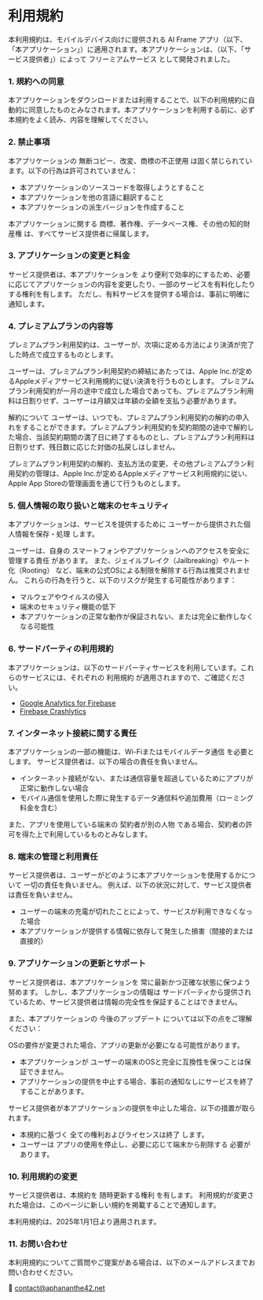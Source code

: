 # 利用規約
本利用規約は、モバイルデバイス向けに提供される AI Frame アプリ（以下、「本アプリケーション」）に適用されます。本アプリケーションは、（以下、「サービス提供者」）によって フリーミアムサービス として開発されました。

### 1. 規約への同意

本アプリケーションをダウンロードまたは利用することで、以下の利用規約に自動的に同意したものとみなされます。本アプリケーションを利用する前に、必ず本規約をよく読み、内容を理解してください。

### 2. 禁止事項

本アプリケーションの 無断コピー、改変、商標の不正使用 は固く禁じられています。以下の行為は許可されていません：

- 本アプリケーションのソースコードを取得しようとすること
- 本アプリケーションを他の言語に翻訳すること
- 本アプリケーションの派生バージョンを作成すること

本アプリケーションに関する 商標、著作権、データベース権、その他の知的財産権 は、すべてサービス提供者に帰属します。

### 3. アプリケーションの変更と料金

サービス提供者は、本アプリケーションを より便利で効率的にするため、必要に応じてアプリケーションの内容を変更したり、一部のサービスを有料化したりする権利を有します。
ただし、有料サービスを提供する場合は、事前に明確に通知します。

### 4. プレミアムプランの内容等

プレミアムプラン利用契約は、ユーザーが、次項に定める方法により決済が完了した時点で成立するものとします。

ユーザーは、プレミアムプラン利用契約の締結にあたっては、Apple Inc.が定めるAppleメディアサービス利用規約に従い決済を行うものとします。
プレミアムプラン利用契約が一月の途中で成立した場合であっても、プレミアムプラン利用料は日割りせず、ユーザーは月額又は年額の全額を支払う必要があります。

解約について
ユーザーは、いつでも、プレミアムプラン利用契約の解約の申入れをすることができます。プレミアムプラン利用契約を契約期間の途中で解約した場合、当該契約期間の満了日に終了するものとし、プレミアムプラン利用料は日割りせず、残日数に応じた対価の払戻しはしません。

プレミアムプラン利用契約の解約、支払方法の変更、その他プレミアムプラン利用契約の管理は、Apple Inc.が定めるAppleメディアサービス利用規約に従い、Apple App Storeの管理画面を通じて行うものとします。

### 5. 個人情報の取り扱いと端末のセキュリティ

本アプリケーションは、サービスを提供するために ユーザーから提供された個人情報を保存・処理 します。

ユーザーは、自身の スマートフォンやアプリケーションへのアクセスを安全に管理する責任 があります。
また、ジェイルブレイク（Jailbreaking）やルート化（Rooting） など、端末の公式OSによる制限を解除する行為は推奨されません。
これらの行為を行うと、以下のリスクが発生する可能性があります：

- マルウェアやウイルスの侵入
- 端末のセキュリティ機能の低下
- 本アプリケーションの正常な動作が保証されない、または完全に動作しなくなる可能性

### 6. サードパーティの利用規約

本アプリケーションは、以下のサードパーティサービスを利用しています。これらのサービスには、それぞれの 利用規約 が適用されますので、ご確認ください。

*   [Google Analytics for Firebase](https://www.google.com/analytics/terms/)
*   [Firebase Crashlytics](https://firebase.google.com/terms/crashlytics)

### 7. インターネット接続に関する責任

本アプリケーションの一部の機能は、Wi-Fiまたはモバイルデータ通信 を必要とします。
サービス提供者は、以下の場合の責任を負いません。

- インターネット接続がない、または通信容量を超過しているためにアプリが正常に動作しない場合
- モバイル通信を使用した際に発生するデータ通信料や追加費用（ローミング料金を含む）

また、アプリを使用している端末の 契約者が別の人物 である場合、契約者の許可を得た上で利用しているものとみなします。

### 8. 端末の管理と利用責任

サービス提供者は、ユーザーがどのように本アプリケーションを使用するかについて 一切の責任を負いません。
例えば、以下の状況に対して、サービス提供者は責任を負いません。

- ユーザーの端末の充電が切れたことによって、サービスが利用できなくなった場合
- 本アプリケーションが提供する情報に依存して発生した損害（間接的または直接的）

### 9. アプリケーションの更新とサポート

サービス提供者は、本アプリケーションを 常に最新かつ正確な状態に保つよう努めます。
しかし、本アプリケーションの情報は サードパーティから提供されているため、サービス提供者は情報の完全性を保証することはできません。

また、本アプリケーションの 今後のアップデート については以下の点をご理解ください：

OSの要件が変更された場合、アプリの更新が必要になる可能性があります。
- 本アプリケーションが ユーザーの端末のOSと完全に互換性を保つことは保証できません。
- アプリケーションの提供を中止する場合、事前の通知なしにサービスを終了することがあります。

サービス提供者が本アプリケーションの提供を中止した場合、以下の措置が取られます。
- 本規約に基づく 全ての権利およびライセンスは終了 します。
- ユーザーは アプリの使用を停止し、必要に応じて端末から削除する 必要があります。

### 10. 利用規約の変更

サービス提供者は、本規約を 随時更新する権利 を有します。
利用規約が変更された場合は、このページに新しい規約を掲載することで通知します。

本利用規約は、2025年1月1日より適用されます。

### 11. お問い合わせ

本利用規約についてご質問やご提案がある場合は、以下のメールアドレスまでお問い合わせください。

📩 contact@aphananthe42.net

